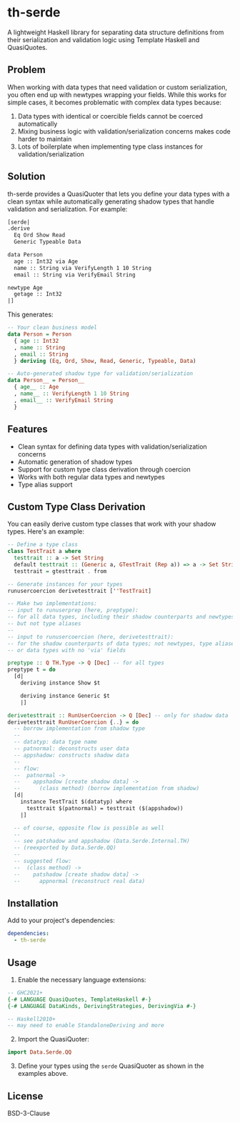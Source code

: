 # th-serde

A lightweight Haskell library for separating data structure definitions from their serialization and validation logic using Template Haskell and QuasiQuotes.

## Problem

When working with data types that need validation or custom serialization, you often end up with newtypes wrapping your fields. While this works for simple cases, it becomes problematic with complex data types because:

1. Data types with identical or coercible fields cannot be coerced automatically
2. Mixing business logic with validation/serialization concerns makes code harder to maintain
3. Lots of boilerplate when implementing type class instances for validation/serialization

## Solution

th-serde provides a QuasiQuoter that lets you define your data types with a clean syntax while automatically generating shadow types that handle validation and serialization. For example:

```haskell
[serde|
.derive
  Eq Ord Show Read
  Generic Typeable Data

data Person
  age :: Int32 via Age
  name :: String via VerifyLength 1 10 String
  email :: String via VerifyEmail String

newtype Age
  getage :: Int32
|]
```

This generates:

```haskell
-- Your clean business model
data Person = Person
  { age :: Int32
  , name :: String
  , email :: String
  } deriving (Eq, Ord, Show, Read, Generic, Typeable, Data)

-- Auto-generated shadow type for validation/serialization
data Person__ = Person__
  { age__ :: Age
  , name__ :: VerifyLength 1 10 String
  , email__ :: VerifyEmail String
  }
```

## Features

- Clean syntax for defining data types with validation/serialization concerns
- Automatic generation of shadow types
- Support for custom type class derivation through coercion
- Works with both regular data types and newtypes
- Type alias support

## Custom Type Class Derivation

You can easily derive custom type classes that work with your shadow types. Here's an example:

```haskell
-- Define a type class
class TestTrait a where
  testtrait :: a -> Set String
  default testtrait :: (Generic a, GTestTrait (Rep a)) => a -> Set String
  testtrait = gtesttrait . from

-- Generate instances for your types
runusercoercion derivetesttrait [''TestTrait]

-- Make two implementations:
-- input to runuserprep (here, preptype):
-- for all data types, including their shadow counterparts and newtypes
-- but not type aliases
--
-- input to runusercoercion (here, derivetesttrait):
-- for the shadow counterparts of data types; not newtypes, type aliases
-- or data types with no 'via' fields

preptype :: Q TH.Type -> Q [Dec] -- for all types
preptype t = do
  [d|
    deriving instance Show $t

    deriving instance Generic $t
    |]

derivetesttrait :: RunUserCoercion -> Q [Dec] -- only for shadow data
derivetesttrait RunUserCoercion {..} = do
  -- borrow implementation from shadow type
  --
  -- datatyp: data type name
  -- patnormal: deconstructs user data
  -- appshadow: constructs shadow data
  --
  -- flow:
  --  patnormal ->
  --    appshadow [create shadow data] ->
  --      (class method) (borrow implementation from shadow)
  [d|
    instance TestTrait $(datatyp) where
      testtrait $(patnormal) = testtrait ($(appshadow))
    |]

  -- of course, opposite flow is possible as well
  --
  -- see patshadow and appshadow (Data.Serde.Internal.TH)
  -- (reexported by Data.Serde.QQ)
  --
  -- suggested flow:
  --  (class method) ->
  --    patshadow [create shadow data] ->
  --      appnormal (reconstruct real data)
```

## Installation

Add to your project's dependencies:

```yaml
dependencies:
  - th-serde
```

## Usage

1. Enable the necessary language extensions:

```haskell
-- GHC2021+
{-# LANGUAGE QuasiQuotes, TemplateHaskell #-}
{-# LANGUAGE DataKinds, DerivingStrategies, DerivingVia #-}

-- Haskell2010+
-- may need to enable StandaloneDeriving and more
```

2. Import the QuasiQuoter:

```haskell
import Data.Serde.QQ
```

3. Define your types using the `serde` QuasiQuoter as shown in the examples above.

## License

BSD-3-Clause
